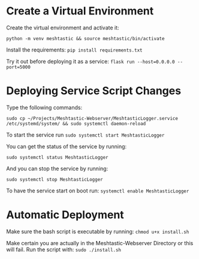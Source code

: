 # Create a Virtual Environment
Create the virtual environment and activate it:

`python -m venv meshtastic && source meshtastic/bin/activate`

Install the requirements: `pip install requirements.txt`

Try it out before deploying it as a service: `flask run --host=0.0.0.0 --port=5000`

# Deploying Service Script Changes
Type the following commands:

`sudo cp ~/Projects/Meshtastic-Webserver/MeshtasticLogger.service /etc/systemd/system/ && sudo systemctl daemon-reload`

To start the service run
`sudo systemctl start MeshtasticLogger`

You can get the status of the service by running:

`sudo systemctl status MeshtasticLogger`

And you can stop the service by running:

`sudo systemctl stop MeshtasticLogger`

To have the service start on boot run:
`systemctl enable MeshtasticLogger`

# Automatic Deployment
Make sure the bash script is executable by running: `chmod u+x install.sh`

Make certain you are actually in the Meshtastic-Webserver Directory or this will fail. Run the script with: `sudo ./install.sh`